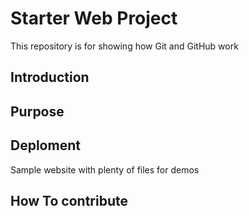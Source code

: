 # Starter Web Project

This repository is for showing how Git and GitHub work

## Introduction

## Purpose

## Deploment

Sample website with plenty of files for demos

## How To contribute